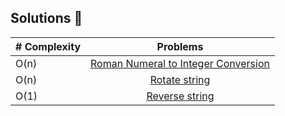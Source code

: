 ## Solutions 🚀

|# Complexity| Problems                                                |
|------|:---------------------------------------------------------:|
| O(n)  |  [Roman Numeral to Integer Conversion](https://leetcode.com/problems/roman-to-integer/solutions/6076625/roman-numeral-to-integer-conversion-o-n-solution-hashtable/?envType=problem-list-v2&envId=string)|
| O(n)  |  [Rotate string](https://leetcode.com/problems/rotate-string/solutions/6077104/rotate-string-solution/)|
| O(1)  |  [Reverse string](https://leetcode.com/problems/reverse-string/solutions/6086812/reverse-string-o-1-solution/)|
